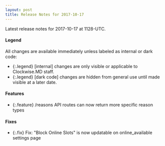 ```yaml
---
layout: post
title: Release Notes for 2017-10-17
---
```


Latest release notes for 2017-10-17 at 1128-UTC.

<div class='legend' markdown='1'>

#### Legend

All changes are available immediately unless labeled as internal or dark code:

- {:.legend} [internal] changes are only visible or applicable to Clockwise.MD staff.
- {:.legend} [dark code] changes are hidden from general use until made visible at a later date.

</div>

<div class='features' markdown='1'>

#### Features

- {:.feature} /reasons API routes can now return more specific reason types

</div>

<div class='fixes' markdown='1'>

#### Fixes

- {:.fix} Fix: "Block Online Slots" is now updatable on online_available settings page

</div>
